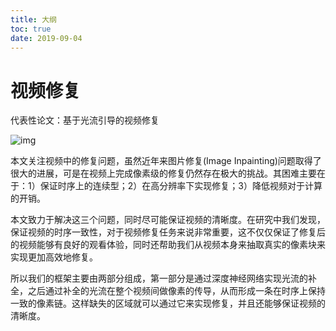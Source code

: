 ```yaml
---
title: 大纲
toc: true
date: 2019-09-04
---
```

# 视频修复


代表性论文：基于光流引导的视频修复

![img](https://img1.tuicool.com/2eqaUnq.jpg)

本文关注视频中的修复问题，虽然近年来图片修复(Image Inpainting)问题取得了很大的进展，可是在视频上完成像素级的修复仍然存在极大的挑战。其困难主要在于：1）保证时序上的连续型；2）在高分辨率下实现修复；3）降低视频对于计算的开销。

本文致力于解决这三个问题，同时尽可能保证视频的清晰度。在研究中我们发现，保证视频的时序一致性，对于视频修复任务来说非常重要，这不仅仅保证了修复后的视频能够有良好的观看体验，同时还帮助我们从视频本身来抽取真实的像素块来实现更加高效地修复。

所以我们的框架主要由两部分组成，第一部分是通过深度神经网络实现光流的补全，之后通过补全的光流在整个视频间做像素的传导，从而形成一条在时序上保持一致的像素链。这样缺失的区域就可以通过它来实现修复，并且还能够保证视频的清晰度。
